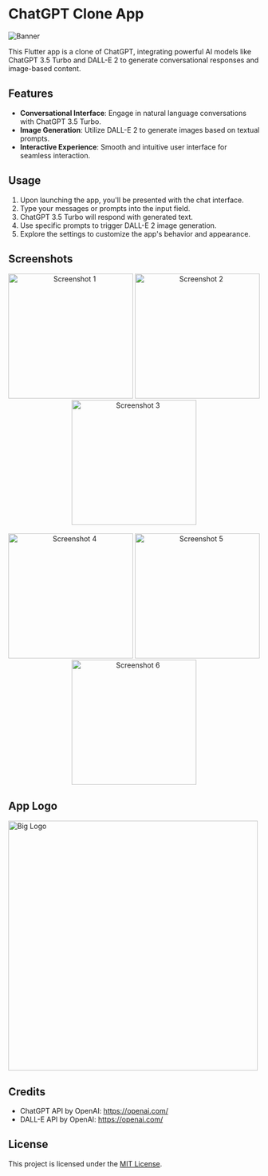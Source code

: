 # ChatGPT Clone App

![Banner](https://openai.com/social/facebook.png)

This Flutter app is a clone of ChatGPT, integrating powerful AI models like ChatGPT 3.5 Turbo and DALL-E 2 to generate conversational responses and image-based content.

## Features

- **Conversational Interface**: Engage in natural language conversations with ChatGPT 3.5 Turbo.
- **Image Generation**: Utilize DALL-E 2 to generate images based on textual prompts.
- **Interactive Experience**: Smooth and intuitive user interface for seamless interaction.

## Usage

1. Upon launching the app, you'll be presented with the chat interface.
2. Type your messages or prompts into the input field.
3. ChatGPT 3.5 Turbo will respond with generated text.
4. Use specific prompts to trigger DALL-E 2 image generation.
5. Explore the settings to customize the app's behavior and appearance.

## Screenshots

<div align="center">
    <img src="https://github.com/KavyaMistry369/chatgpt_clone/assets/130814792/c366723f-b337-44d1-bc88-4f2e0c3e510f" alt="Screenshot 1" width="250"/>
    <img src="https://github.com/KavyaMistry369/chatgpt_clone/assets/130814792/5740dffc-294f-4c96-a593-aa5814076bed" alt="Screenshot 2" width="250"/>
    <img src="https://github.com/KavyaMistry369/chatgpt_clone/assets/130814792/6ff8de51-d46a-4f54-b940-e44a93f67172" alt="Screenshot 3" width="250"/>
</div>
<br/>
<div align="center">
    <img src="https://github.com/KavyaMistry369/chatgpt_clone/assets/130814792/525af0cb-a681-4dfc-8a7d-1e0f98c42cb9" alt="Screenshot 4" width="250"/>
    <img src="https://github.com/KavyaMistry369/chatgpt_clone/assets/130814792/ace06cd2-f7bb-4727-8679-c3af82bd4771" alt="Screenshot 5" width="250"/>
    <img src="https://github.com/KavyaMistry369/chatgpt_clone/assets/130814792/0c15425a-75cd-46d1-9e06-c23c62e5df44" alt="Screenshot 6" width="250"/>
</div>

## App Logo

<img src="https://github.com/KavyaMistry369/chatgpt_clone/assets/130814792/d991a7ae-c339-429b-87fc-d21a0bb2364d" alt="Big Logo" width="500">

## Credits

- ChatGPT API by OpenAI: https://openai.com/
- DALL-E API by OpenAI: https://openai.com/

## License

This project is licensed under the [MIT License](LICENSE).

